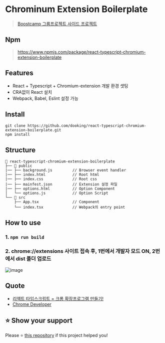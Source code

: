 # Chrominum Extension Boilerplate
> [Boostcamp 그룹프로젝트 사이드 프로젝트](https://github.com/boostcamp-2020/Project15-c-Client-Based-Formula-Editor)

## Npm
> https://www.npmjs.com/package/react-typescript-chromium-extension-boilerplate

## Features
- React + Typescript + Chromium-extension 개발 환경 셋팅
- CRA없이 React 설치
- Webpack, Babel, Eslint 설정 가능

## Install
```tsx
git clone https://github.com/dooking/react-typescript-chromium-extension-boilerplate.git
npm install
```

## Structure
  ```
  📁 react-typescript-chromium-extension-boilerplate  
  ├── 📁 public
  |── ├── background.js         // Browser event handler
  |── ├── index.html            // Root html
  |── ├── index.css             // Root css
  |── ├── mainfest.json         // Extension 설정 파일
  |── ├── options.html          // Option Component
  │   └── options.js            // Option Script
  └── 📁 src
      ├── App.tsx               // Component
      └── index.tsx             // Webpack의 entry point
  ```

## How to use
### 1. ```npm run build```
### 2. chrome://extensions 사이트 접속 후, 1번에서 개발자 모드 ON, 2번에서 dist 폴더 업로드
![image](https://user-images.githubusercontent.com/60457112/100499539-d0603000-31ad-11eb-9967-5bb1ce11854b.png)

## Quote
- [리액트 타입스크립트 = 크롬 확장프로그램 만들기!](https://github.com/boostcamp-2020/Project15-C-Client-Based-Formula-Editor/wiki/%EB%A6%AC%EC%95%A1%ED%8A%B8---%ED%83%80%EC%9E%85%EC%8A%A4%ED%81%AC%EB%A6%BD%ED%8A%B8-=-%ED%81%AC%EB%A1%AC-%ED%99%95%EC%9E%A5%ED%94%84%EB%A1%9C%EA%B7%B8%EB%9E%A8-%EB%A7%8C%EB%93%A4%EA%B8%B0!)
- [Chrome Developer](https://developer.chrome.com/extensions)

## ⭐ Show your support
Please ⭐️ [this repository](https://github.com/boostcamp-2020/Project15-c-Client-Based-Formula-Editor) if this project helped you!
